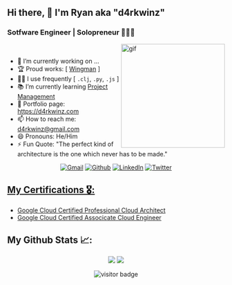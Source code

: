 ## Hi there, 👋 I'm Ryan aka "d4rkwinz"
### Sotfware Engineer | Solopreneur 🧗🏼‍♂️

<!-- <img align="right" width="260px" height="250px" src="https://media.giphy.com/media/SXxI9NlwvYiY3bRsck/giphy.gif" alt="gif" /> -->
<img align="right" width="240px" height="240px" src="https://media.giphy.com/media/sGBMzyeEzKpySD74qv/giphy.gif" alt="gif" />

<br />

- 🏦  I’m currently working on ...
- 🏆  Proud works: [ [Wingman](https://wingman.xyz) ]
- 👨‍💻  I use frequently [ ```.clj```, ```.py```, ```.js``` ]
- 📚  I’m currently learning [Project Management](https://www.coursera.org/professional-certificates/google-project-management)
- 🔭  Portfolio page: https://d4rkwinz.com
- 📫  How to reach me: d4rkwinz@gmail.com
- 😄  Pronouns: He/Him
- ⚡   Fun Quote: "The perfect kind of architecture is the one which never has to be made." 

<!-- <p align="center">
  <a href="mailto:d4rkwinz@gmail.com" target="blank"><img align="center" src="https://cdn.jsdelivr.net/npm/simple-icons@3.0.1/icons/gmail.svg" alt="d4rkwinz" height="20" width="20" /></a>&nbsp;
  <a href="https://linkedin.com/in/d4rkwinz" target="blank"><img align="center" src="https://cdn.jsdelivr.net/npm/simple-icons@3.0.1/icons/linkedin.svg" alt="d4rkwinz" height="20" width="20" /></a>&nbsp;
  <a href="https://twitter.com/d4rkwinz" target="blank"><img align="center" src="https://cdn.jsdelivr.net/npm/simple-icons@3.0.1/icons/twitter.svg" alt="d4rkwinz" height="20" width="20" /></a>
</p> -->

<p align="center">
   <a href="mailto:d4rkwinz@gmail.com" target="_blank"><img alt="Gmail" src="https://img.shields.io/badge/Gmail-red.svg?&style=for-the-badge&logo=Gmail&logoColor=white" /></a>
  <a href="https://github.com/d4rkwinz" target="_blank"><img alt="Github" src="https://img.shields.io/badge/GitHub-%2312100E.svg?&style=for-the-badge&logo=Github&logoColor=white" /></a>
  </a> <a href="https://www.linkedin.com/in/d4rkwinz" target="_blank"><img alt="LinkedIn" src="https://img.shields.io/badge/linkedin-%230077B5.svg?&style=for-the-badge&logo=linkedin&logoColor=white" /></a>
  <a href="https://twitter.com/d4rkwinz" target="_blank"><img alt="Twitter" src="https://img.shields.io/badge/twitter-%231DA1F2.svg?&style=for-the-badge&logo=twitter&logoColor=white" />
</p>

## My Certifications 🎖:
- [Google Cloud Certified Professional Cloud Architect](https://www.credential.net/0bf33c33-ff68-4461-ad48-071bc62275c5)
- [Google Cloud Certified Associcate Cloud Engineer](https://www.credential.net/1c89c57f-d89c-4e1f-bb15-9de66299d856)

## My Github Stats 📈:
<p align="center">
  <img src="https://github-readme-stats.vercel.app/api?username=d4rkwinz&count_private=true&show_icons=true&custom_title=d4rkwinz's stats&locale=en&theme=vue" />
  <img src="https://github-readme-streak-stats.herokuapp.com/?user=d4rkwinz&theme=vue" />
</p>

<!-- <p align='center'>
  <img src="https://github-readme-stats.vercel.app/api/top-langs/?username=d4rkwinz&langs_count=10&hide_title=true&layout=compact" />
</p> -->

<p align='center'>
  <img src="https://visitor-badge.glitch.me/badge?page_id=d4rkwinz.d4rkwinz" alt="visitor badge"/>
</p>
